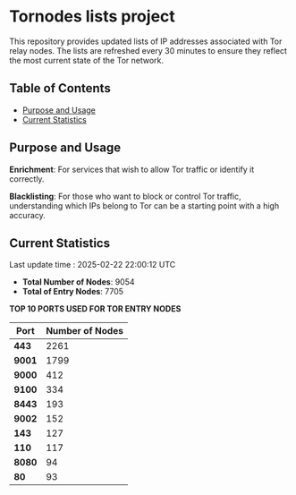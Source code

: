 # Tornodes lists project

This repository provides updated lists of IP addresses associated with Tor relay nodes. The lists are refreshed every 30 minutes to ensure they reflect the most current state of the Tor network.

## Table of Contents

- [Purpose and Usage](#purpose-and-usage)
- [Current Statistics](#current-statistics)


## Purpose and Usage

**Enrichment**: For services that wish to allow Tor traffic or identify it correctly.

**Blacklisting**: For those who want to block or control Tor traffic, understanding which IPs belong to Tor can be a starting point with a high accuracy.

## Current Statistics

Last update time : 2025-02-22 22:00:12 UTC

- **Total Number of Nodes**: 9054
- **Total of Entry Nodes**: 7705

**TOP 10 PORTS USED FOR TOR ENTRY NODES**

| **Port** | **Number of Nodes** |
|------|-----------------|
| **443**   | 2261  |
| **9001**   | 1799  |
| **9000**   | 412  |
| **9100**   | 334  |
| **8443**   | 193  |
| **9002**   | 152  |
| **143**   | 127  |
| **110**   | 117  |
| **8080**   | 94  |
| **80**   | 93  |


